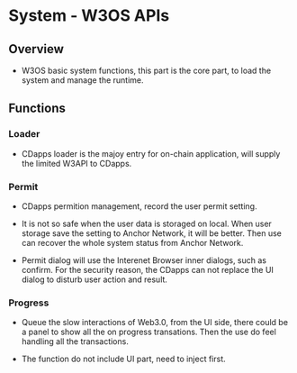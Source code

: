 # System - W3OS APIs

## Overview

- W3OS basic system functions, this part is the core part, to load the system and manage the runtime.

## Functions

### Loader

- CDapps loader is the majoy entry for on-chain application, will supply the limited W3API to CDapps.

### Permit

- CDapps permition management, record the user permit setting.

- It is not so safe when the user data is storaged on local. When user storage save the setting to Anchor Network, it will be better. Then use can recover the whole system status from Anchor Network.

- Permit dialog will use the Interenet Browser inner dialogs, such as confirm. For the security reason, the CDapps can not replace the UI dialog to disturb user action and result.

### Progress

- Queue the slow interactions of Web3.0, from the UI side, there could be a panel to show all the on progress transations. Then the use do feel handling all the transactions.

- The function do not include UI part, need to inject first.